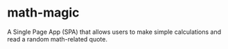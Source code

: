 # math-magic
A Single Page App (SPA) that allows users to make simple calculations and read a random math-related quote.
